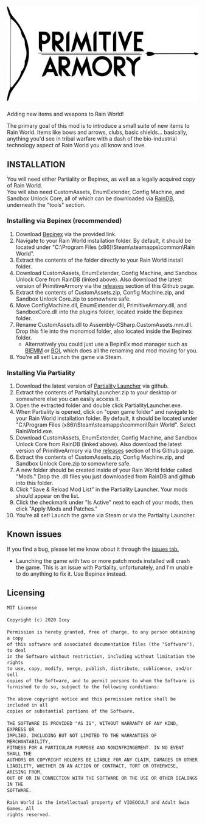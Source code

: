 # ![Primitive Armory Logo](/meta_resources/logo.png "Primitive Armory")

Adding new items and weapons to Rain World!

The primary goal of this mod is to introduce a small suite of new items to Rain World. Items like bows and arrows, clubs, basic shields... basically, anything you'd see in tribal warfare with a dash of the bio-industrial technology aspect of Rain World you all know and love.

## INSTALLATION
You will need either Partiality or Bepinex, as well as a legally acquired copy of Rain World.  
You will also need CustomAssets, EnumExtender, Config Machine, and Sandbox Unlock Core, all of which can be downloaded via [RainDB](https://www.raindb.net/), underneath the "tools" section.  
### Installing via Bepinex (recommended)
1. Download [Bepinex](https://drive.google.com/file/d/1WcCCsS3ABBdO1aX-iJGeqeE07YE4Qv88/view) via the provided link.
2. Navigate to your Rain World installation folder. By default, it should be located under "C:\Program Files (x86)\Steam\steamapps\common\Rain World".
3. Extract the contents of the folder directly to your Rain World install folder.
4. Download CustomAssets, EnumExtender, Config Machine, and Sandbox Unlock Core from RainDB (linked above). Also download the latest version of PrimitiveArmory via the [releases](https://github.com/Penguixia/PrimitiveArmory/releases) section of this Github page.
5. Extract the contents of CustomAssets.zip, Config Machine.zip, and Sandbox Unlock Core.zip to somewhere safe.
6. Move ConfigMachine.dll, EnumExtender.dll, PrimitiveArmory.dll, and SandboxCore.dll into the plugins folder, located inside the Bepinex folder. 
7. Rename CustomAssets.dll to Assembly-CSharp.CustomAssets.mm.dll. Drop this file into the monomod folder, also located inside the Bepinex folder.
	- Alternatively you could just use a BepinEx mod manager such as [BIEMM](https://github.com/PaperRonin/BIEMM/releases/) or [BOI](https://github.com/thalber/BOI/releases), which does all the renaming and mod moving for you.
8. You're all set! Launch the game via Steam.  
### Installing Via Partiality
1. Download the latest version of [Partiality Launcher](https://github.com/PartialityModding/PartialityLauncher/releases) via github.
2. Extract the contents of PartialityLauncher.zip to your desktop or somewhere else you can easily access it.
3. Open the extracted folder and double click PartialityLauncher.exe.
4. When Partiality is opened, click on "open game folder" and navigate to your Rain World installation folder. By default, it should be located under "C:\Program Files (x86)\Steam\steamapps\common\Rain World". Select RainWorld.exe.
5. Download CustomAssets, EnumExtender, Config Machine, and Sandbox Unlock Core from RainDB (linked above). Also download the latest version of PrimitiveArmory via the [releases](https://github.com/Penguixia/PrimitiveArmory/releases) section of this Github page.
6. Extract the contents of CustomAssets.zip, Config Machine.zip, and Sandbox Unlock Core.zip to somewhere safe.
7. A new folder should be created inside of your Rain World folder called "Mods." Drop the .dll files you just downloaded from RainDB and github into this folder. 
8. Click "Save & Reload Mod List" in the Partiality Launcher. Your mods should appear on the list.
9. Click the checkmark under "Is Active" next to each of your mods, then click "Apply Mods and Patches."
10. You're all set! Launch the game via Steam or via the Partiality Launcher.

## Known issues  
If you find a bug, please let me know about it through the [issues tab.](https://github.com/Penguixia/PrimitiveArmory/issues)  
- Launching the game with two or more patch mods installed will crash the game. This is an issue with Partiality, unfortunately, and I'm unable to do anything to fix it. Use Bepinex instead.

## Licensing
	MIT License
	
	Copyright (c) 2020 Icey
	
	Permission is hereby granted, free of charge, to any person obtaining a copy
	of this software and associated documentation files (the "Software"), to deal
	in the Software without restriction, including without limitation the rights
	to use, copy, modify, merge, publish, distribute, sublicense, and/or sell
	copies of the Software, and to permit persons to whom the Software is
	furnished to do so, subject to the following conditions:
	
	The above copyright notice and this permission notice shall be included in all
	copies or substantial portions of the Software.
	
	THE SOFTWARE IS PROVIDED "AS IS", WITHOUT WARRANTY OF ANY KIND, EXPRESS OR
	IMPLIED, INCLUDING BUT NOT LIMITED TO THE WARRANTIES OF MERCHANTABILITY,
	FITNESS FOR A PARTICULAR PURPOSE AND NONINFRINGEMENT. IN NO EVENT SHALL THE
	AUTHORS OR COPYRIGHT HOLDERS BE LIABLE FOR ANY CLAIM, DAMAGES OR OTHER
	LIABILITY, WHETHER IN AN ACTION OF CONTRACT, TORT OR OTHERWISE, ARISING FROM,
	OUT OF OR IN CONNECTION WITH THE SOFTWARE OR THE USE OR OTHER DEALINGS IN THE
	SOFTWARE.
	
	Rain World is the intellectual property of VIDEOCULT and Adult Swim Games. All
	rights reserved.

